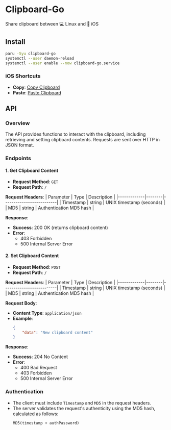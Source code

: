 # Clipboard-Go

Share clipboard between 💻 Linux and 📱 iOS

## Install

```bash
paru -Syu clipboard-go
systemctl --user daemon-reload
systemctl --user enable --now clipboard-go.service
```

### iOS Shortcuts
- **Copy**: [Copy Clipboard](https://www.icloud.com/shortcuts/82448695a1b8407a90e6abceee89ffac)
- **Paste**: [Paste Clipboard](https://www.icloud.com/shortcuts/da413599218348ea94a2ad9f1c0fa0ab)

## API

### Overview
The API provides functions to interact with the clipboard, including retrieving and setting clipboard contents. Requests are sent over HTTP in JSON format.

### Endpoints

#### 1. Get Clipboard Content
- **Request Method**: `GET`
- **Request Path**: `/`

**Request Headers**:
| Parameter   | Type   | Description              |
|-------------|--------|--------------------------|
| Timestamp   | string | UNIX timestamp (seconds) |
| MD5         | string | Authentication MD5 hash   |

**Response**:
- **Success**: 200 OK (returns clipboard content)
- **Error**:
  - 403 Forbidden
  - 500 Internal Server Error

#### 2. Set Clipboard Content
- **Request Method**: `POST`
- **Request Path**: `/`

**Request Headers**:
| Parameter   | Type   | Description              |
|-------------|--------|--------------------------|
| Timestamp   | string | UNIX timestamp (seconds) |
| MD5         | string | Authentication MD5 hash   |

**Request Body**:
- **Content Type**: `application/json`
- **Example**:
  ```json
  {
      "data": "New clipboard content"
  }
  ```

**Response**:
- **Success**: 204 No Content
- **Error**:
  - 400 Bad Request
  - 403 Forbidden
  - 500 Internal Server Error

### Authentication
- The client must include `Timestamp` and `MD5` in the request headers.
- The server validates the request's authenticity using the MD5 hash, calculated as follows:
  ```text
  MD5(timestamp + authPassword)
  ```